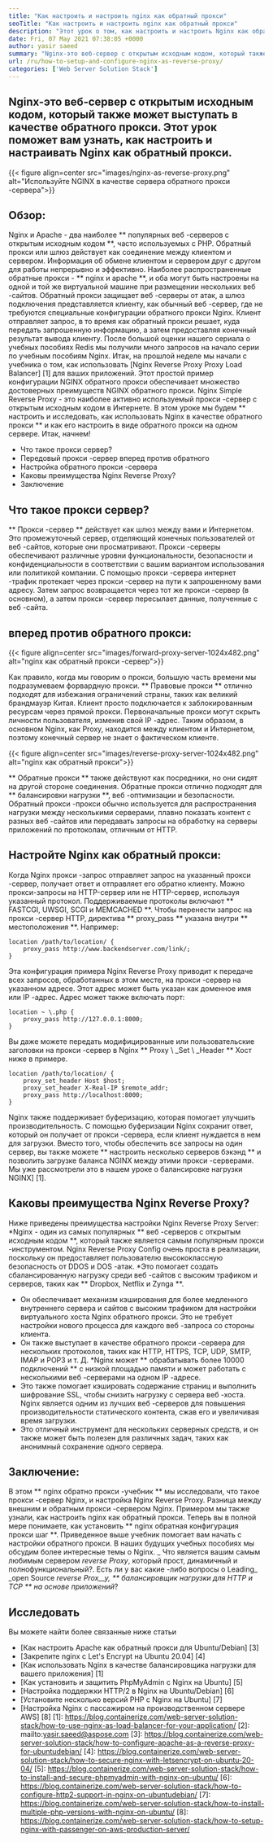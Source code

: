 ```yaml
---
title: "Как настроить и настроить nginx как обратный прокси" 
seoTitle: "Как настроить и настроить nginx как обратный прокси" 
description: "Этот урок о том, как настроить и настроить Nginx как обратный прокси. Nginx считается одним из самых популярных веб-серверов с открытым исходным кодом." 
date: Fri, 07 May 2021 07:38:05 +0000
author: yasir saeed
summary: "Nginx-это веб-сервер с открытым исходным кодом, который также может выступать в качестве обратного прокси. Этот урок поможет вам узнать, как настроить и настраивать Nginx как обратный прокси." 
url: /ru/how-to-setup-and-configure-nginx-as-reverse-proxy/
categories: ['Web Server Solution Stack']
---
```


## Nginx-это веб-сервер с открытым исходным кодом, который также может выступать в качестве обратного прокси. Этот урок поможет вам узнать, как настроить и настраивать Nginx как обратный прокси.

{{< figure align=center src="images/nginx-as-reverse-proxy.png" alt="Используйте NGINX в качестве сервера обратного прокси -сервера">}}


## Обзор:
Nginx и Apache - два наиболее ** популярных веб -серверов с открытым исходным кодом **, часто используемых с PHP. Обратный прокси или шлюз действует как соединение между клиентом и сервером. Информация об обмене клиентом и сервером друг с другом для работы непрерывно и эффективно. Наиболее распространенные обратные прокси - ** nginx и apache **, и оба могут быть настроены на одной и той же виртуальной машине при размещении нескольких веб -сайтов. Обратный прокси защищает веб -серверы от атак, а шлюз подключения представляется клиенту, как обычный веб -сервер, где не требуются специальные конфигурации обратного прокси Nginx. Клиент отправляет запрос, в то время как обратный прокси решает, куда передать запрошенную информацию, а затем предоставляя конечный результат вывода клиенту.
После большой оценки нашего сериала о учебных пособиях Redis мы получили много запросов на начало серии по учебным пособиям Nginx. Итак, на прошлой неделе мы начали с учебника о том, как использовать [Nginx Reverse Proxy Proxy Load Balancer] [1] для ваших приложений. Этот простой пример конфигурации NGINX обратного прокси обеспечивает множество достоверных преимуществ NGINX обратного прокси. Nginx Simple Reverse Proxy - это наиболее активно используемый прокси -сервер с открытым исходным кодом в Интернете. В этом уроке мы будем ** настроить и исследовать, как использовать Nginx в качестве обратного прокси ** и как его настроить в виде обратного прокси на одном сервере. Итак, начнем!
  * Что такое прокси сервер?
  * Передовый прокси -сервер вперед против обратного
  * Настройка обратного прокси -сервера
  * Каковы преимущества Nginx Reverse Proxy?
  * Заключение

## Что такое прокси сервер?
** Прокси -сервер ** действует как шлюз между вами и Интернетом. Это промежуточный сервер, отделяющий конечных пользователей от веб -сайтов, которые они просматривают. Прокси -серверы обеспечивают различные уровни функциональности, безопасности и конфиденциальности в соответствии с вашим вариантом использования или политикой компании.
С помощью прокси -сервера интернет -трафик протекает через прокси -сервер на пути к запрошенному вами адресу. Затем запрос возвращается через тот же прокси -сервер (в основном), а затем прокси -сервер пересылает данные, полученные с веб -сайта.

## вперед против обратного прокси:

{{< figure align=center src="images/forward-proxy-server-1024x482.png" alt="nginx как обратный прокси -сервер">}}

Как правило, когда мы говорим о прокси, большую часть времени мы подразумеваем форвардную прокси. ** Правовые прокси ** отлично подходят для избежания ограничений страны, таких как великий брандмауэр Китая. Клиент просто подключается к заблокированным ресурсам через прямой прокси. Первоначальные прокси могут скрыть личности пользователя, изменив свой IP -адрес. Таким образом, в основном Nginx, как Proxy, находится между клиентом и Интернетом, поэтому конечный сервер не знает о фактическом клиенте.

{{< figure align=center src="images/reverse-proxy-server-1024x482.png" alt="nginx как обратный прокси">}}

** Обратные прокси ** также действуют как посредники, но они сидят на другой стороне соединения. Обратные прокси отлично подходят для ** балансировки нагрузки **, веб -оптимизации и безопасности. Обратный прокси -прокси обычно используется для распространения нагрузки между несколькими серверами, плавно показать контент с разных веб -сайтов или передавать запросы на обработку на серверы приложений по протоколам, отличным от HTTP.

## Настройте Nginx как обратный прокси:
Когда Nginx прокси -запрос отправляет запрос на указанный прокси -сервер, получает ответ и отправляет его обратно клиенту. Можно прокси-запросы на HTTP-сервер или не HTTP-сервер, используя указанный протокол. Поддерживаемые протоколы включают ** FASTCGI, UWSGI, SCGI и MEMCACHED **.
Чтобы перенести запрос на прокси -сервер HTTP, директива ** proxy_pass ** указана внутри ** местоположения **. Например:
```
location /path/to/location/ {
    proxy_pass http://www.backendserver.com/link/;
}
```
Эта конфигурация примера Nginx Reverse Proxy приводит к передаче всех запросов, обработанных в этом месте, на прокси -сервер на указанном адресе. Этот адрес может быть указан как доменное имя или IP -адрес. Адрес может также включать порт:
```
location ~ \.php {
    proxy_pass http://127.0.0.1:8000;
}
```
Вы даже можете передать модифицированные или пользовательские заголовки на прокси -сервер в Nginx ** Proxy \ _Set \ _Header ** Хост ниже в примере.
```
location /path/to/location/ {
    proxy_set_header Host $host;
    proxy_set_header X-Real-IP $remote_addr;
    proxy_pass http://localhost:8000;
}
```
Nginx также поддерживает буферизацию, которая помогает улучшить производительность. С помощью буферизации Nginx сохранит ответ, который он получает от прокси -сервера, если клиент нуждается в нем для загрузки.
Вместо того, чтобы обеспечить все запросы на один сервер, вы также можете ** настроить несколько серверов бэкэнд ** и позволить загрузке баланса NGINX между этими прокси -серверами. Мы уже рассмотрели это в нашем уроке о балансировке нагрузки NGINX] [1].

## Каковы преимущества Nginx Reverse Proxy?
Ниже приведены преимущества настройки Nginx Reverse Proxy Server:
  *Nginx - один из самых популярных ** веб -серверов с открытым исходным кодом **, который также является самым популярным прокси -инструментом. Nginx Reverse Proxy Config очень проста в реализации, поскольку он предоставляет пользователю высококлассную безопасность от DDOS и DOS -атак.
  *Это помогает создать сбалансированную нагрузку среди веб -сайтов с высоким трафиком и серверов, таких как ** Dropbox, Netflix и Zynga **.
  * Он обеспечивает механизм кэширования для более медленного внутреннего сервера и сайтов с высоким трафиком для настройки виртуального хоста Nginx обратного прокси. Это не требует настройки нового процесса для каждого веб -запроса со стороны клиента.
  * Он также выступает в качестве обратного прокси -сервера для нескольких протоколов, таких как HTTP, HTTPS, TCP, UDP, SMTP, IMAP и POP3 и т. Д.
  *Nginx может ** обрабатывать более 10000 подключений ** с низкой площадью памяти и может работать с несколькими веб -серверами на одном IP -адресе.
  * Это также помогает кэшировать содержание страниц и выполнить шифрование SSL, чтобы снизить нагрузку с сервера веб -хоста. Nginx является одним из лучших веб -серверов для повышения производительности статического контента, сжав его и увеличивая время загрузки.
  * Это отличный инструмент для нескольких серверных средств, и он также может быть полезен для различных задач, таких как анонимный сохранение одного сервера.

## Заключение:
В этом ** nginx обратно прокси -учебник ** мы исследовали, что такое прокси -сервер Nginx, и настройка Nginx Reverse Proxy. Разница между внешним и обратным прокси -сервером Nginx. Примером мы также узнали, как настроить nginx как обратный прокси. Теперь вы в полной мере понимаете, как установить ** nginx обратная конфигурация прокси шаг **. Приведенное выше учебник помогает вам начать с настройки обратного прокси. В наших будущих учебных пособиях мы обсудим более интересные темы о Nginx.
_ Что является вашим самым любимым сервером _reverse Proxy_, который прост, динамичный и полнофункциональный?. Есть ли у вас какие -либо вопросы о Leading_ _open Source _reverse Prox__y, ** балансировщик нагрузки для HTTP и TCP ** на основе приложений_?

## Исследовать
Вы можете найти более связанные ниже статьи
  * [Как настроить Apache как обратный прокси для Ubuntu/Debian] [3]
  * [Закрепите nginx с Let's Encrypt на Ubuntu 20.04] [4]
  * [Как использовать Nginx в качестве балансировщика нагрузки для вашего приложения] [1]
  * [Как установить и защитить PhpMyAdmin с Nginx на Ubuntu] [5]
  * [Настройка поддержки HTTP/2 в Nginx на Ubuntu/Debian] [6]
  * [Установите несколько версий PHP с Nginx на Ubuntu] [7]
  * [Настройка Nginx с пассажиром на производственном сервере AWS] [8]
[1]: https://blog.containerize.com/web-server-solution-stack/how-to-use-nginx-as-load-balancer-for-your-application/
[2]: mailto:yasir.saeed@aspose.com
[3]: https://blog.containerize.com/web-server-solution-stack/how-to-configure-apache-as-a-reverse-proxy-for-ubuntudebian/
[4]: https://blog.containerize.com/web-server-solution-stack/how-to-secure-nginx-with-letsencrypt-on-ubuntu-20-04/
[5]: https://blog.containerize.com/web-server-solution-stack/how-to-install-and-secure-phpmyadmin-with-nginx-on-ubuntu/
[6]: https://blog.containerize.com/web-server-solution-stack/how-to-configure-http2-support-in-nginx-on-ubuntudebian/
[7]: https://blog.containerize.com/web-server-solution-stack/how-to-install-multiple-php-versions-with-nginx-on-ubuntu/
[8]: https://blog.containerize.com/web-server-solution-stack/how-to-setup-nginx-with-passenger-on-aws-production-server/
